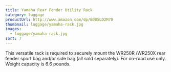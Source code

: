```yaml
---
title: Yamaha Rear Fender Utility Rack
category: luggage
productUrl: http://www.amazon.com/dp/B005LD2M70
thumbnail: luggage/yamaha-rack.jpg
images:
  - luggage/yamaha-rack.jpg
sort: 7
---
```


This versatile rack is required to securely mount the WR250R /WR250X rear fender sport bag and/or side bag (all sold separately). For on-road use only. Weight capacity is 6.6 pounds.

